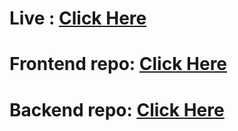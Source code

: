 # Live : [Click Here](https://comic-verse.netlify.app/)

# Frontend repo: [Click Here](https://github.com/Najmul11/comic-verse)

# Backend repo: [Click Here](https://github.com/Najmul11/comic-verse-server)

